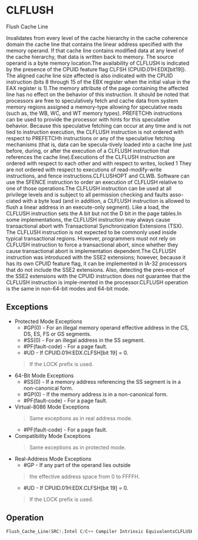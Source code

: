 # CLFLUSH

Flush Cache Line

Invalidates from every level of the cache hierarchy in the cache coherence domain the cache line that contains the linear address specified with the memory operand.
If that cache line contains modified data at any level of the cache hierarchy, that data is written back to memory.
The source operand is a byte memory location.The availability of CLFLUSH is indicated by the presence of the CPUID feature flag CLFSH (CPUID.01H:EDX[bit19]).
The aligned cache line size affected is also indicated with the CPUID instruction (bits 8 through 15 of the EBX register when the initial value in the EAX register is 1).The memory attribute of the page containing the affected line has no effect on the behavior of this instruction.
It should be noted that processors are free to speculatively fetch and cache data from system memory regions assigned a memory-type allowing for speculative reads (such as, the WB, WC, and WT memory types).
PREFETCHh instructions can be used to provide the processor with hints for this speculative behavior.
Because this speculative fetching can occur at any time and is not tied to instruction execution, the CLFLUSH instruction is not ordered with respect to PREFETCHh instructions or any of the speculative fetching mechanisms (that is, data can be specula-tively loaded into a cache line just before, during, or after the execution of a CLFLUSH instruction that references the cache line).Executions of the CLFLUSH instruction are ordered with respect to each other and with respect to writes, locked 1 They are not ordered with respect to executions of read-modify-write instructions, and fence instructions.CLFLUSHOPT and CLWB.
Software can use the SFENCE instruction to order an execution of CLFLUSH relative to one of those operations.The CLFLUSH instruction can be used at all privilege levels and is subject to all permission checking and faults asso-ciated with a byte load (and in addition, a CLFLUSH instruction is allowed to flush a linear address in an execute-only segment).
Like a load, the CLFLUSH instruction sets the A bit but not the D bit in the page tables.In some implementations, the CLFLUSH instruction may always cause transactional abort with Transactional Synchronization Extensions (TSX).
The CLFLUSH instruction is not expected to be commonly used inside typical transactional regions.
However, programmers must not rely on CLFLUSH instruction to force a transactional abort, since whether they cause transactional abort is implementation dependent.The CLFLUSH instruction was introduced with the SSE2 extensions; however, because it has its own CPUID feature flag, it can be implemented in IA-32 processors that do not include the SSE2 extensions.
Also, detecting the pres-ence of the SSE2 extensions with the CPUID instruction does not guarantee that the CLFLUSH instruction is imple-mented in the processor.CLFLUSH operation is the same in non-64-bit modes and 64-bit mode.

## Exceptions

- Protected Mode Exceptions
  - #GP(0) - For an illegal memory operand effective address in the CS, DS, ES, FS or GS segments.
  - #SS(0) - For an illegal address in the SS segment.
  - #PF(fault-code) - For a page fault.
  - #UD - If CPUID.01H:EDX.CLFSH[bit 19] = 0.
  > If the LOCK prefix is used.
- 64-Bit Mode Exceptions
  - #SS(0) - If a memory address referencing the SS segment is in a non-canonical form.
  - #GP(0) - If the memory address is in a non-canonical form.
  - #PF(fault-code) - For a page fault.
- Virtual-8086 Mode Exceptions
  > Same exceptions as in real address mode.
  - #PF(fault-code) - For a page fault.
- Compatibility Mode Exceptions
  > Same exceptions as in protected mode.
- Real-Address Mode Exceptions
  - #GP - If any part of the operand lies outside
  > the effective address space from 0 to FFFFH.
  - #UD - If CPUID.01H:EDX.CLFSH[bit 19] = 0.
  > If the LOCK prefix is used.

## Operation

```C
Flush_Cache_Line(SRC);Intel C/C++ Compiler Intrinsic EquivalentsCLFLUSH void _mm_clflush(void const *p)
```
